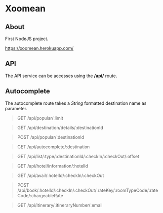 # Xoomean

## About

First NodeJS project.

https://xoomean.herokuapp.com/

## API

The API service can be accesses using the **/api/** route.

## Autocomplete

The autocomplete route takes a *String* formatted destination name as parameter.

 > GET /api/popular/:limit

 > GET /api/destination/details/:destinationId

 > POST /api/popular/:destinationId

 > GET /api/autocomplete/:destination

 > GET /api/list/:type/:destinationId/:checkIn/:checkOut/:offset

 > GET /api/hotel/information/:hotelId

 > GET /api/avail/:hotelId/:checkIn/:checkOut

 > POST /api/book/:hotelId/:checkIn/:checkOut/:rateKey/:roomTypeCode/:rateCode/:chargeableRate

 > GET /api/itinerary/:itineraryNumber/:email
